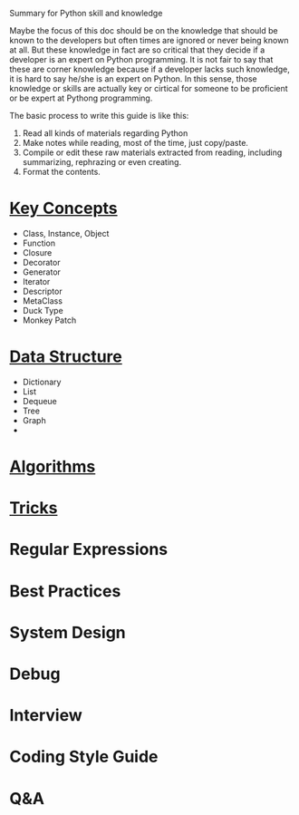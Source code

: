 Summary for Python skill and knowledge 

Maybe the focus of this doc should be on the knowledge that should be known to the developers but often times are ignored or never being known at all. But these knowledge in fact are so critical that they decide if a developer is an expert on Python programming.
It is not fair to say that these are corner knowledge because if a developer lacks such knowledge, it is hard to say he/she is an expert on Python. In this sense, those knowledge or skills are actually key or cirtical for someone to be proficient or be expert at Pythong programming.

The basic process to write this guide is like this:
1. Read all kinds of materials regarding Python
2. Make notes while reading, most of the time, just copy/paste.
3. Compile or edit these raw materials extracted from reading, including summarizing, rephrazing or even creating.
4. Format the contents.

# [Key Concepts](Concepts/README.md)
- Class, Instance, Object
- Function
- Closure
- Decorator
- Generator
- Iterator
- Descriptor
- MetaClass
- Duck Type
- Monkey Patch

# [Data Structure](DataStructure/README.md)
- Dictionary
- List
- Dequeue
- Tree
- Graph
- 

# [Algorithms](Algorithms/README.md)


# [Tricks](Tricks.md)
# Regular Expressions
# Best Practices
# System Design
# Debug
# Interview
# Coding Style Guide
# Q&A